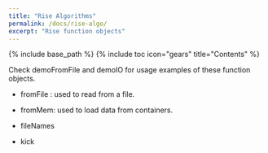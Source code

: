 ```yaml
---
title: "Rise Algorithms"
permalink: /docs/rise-algo/
excerpt: "Rise function objects"
---
```

{% include base_path %}
{% include toc icon="gears" title="Contents" %}

Check demoFromFile and demoIO for usage examples of these function objects.

- fromFile : used to read from a file.

- fromMem: used to load data from containers.

- fileNames

- kick
